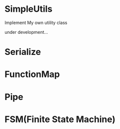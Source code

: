 # SimpleUtils
Implement My own utility class 

under development...

# Serialize

# FunctionMap

# Pipe

# FSM(Finite State Machine)